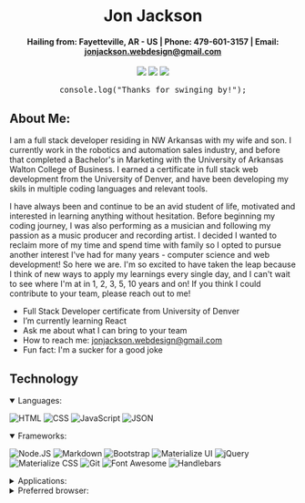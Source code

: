 <div align="center">
 
#  **Jon Jackson** 


#### Hailing from: Fayetteville, AR - US | Phone: 479-601-3157 | Email: jonjackson.webdesign@gmail.com
 
 <a href="https://jonjacksondev.com/" target="_blank" alt="Github Portfolio"><img src="https://img.shields.io/badge/-PORTFOLIO-181717?logo=GitHub"></a>
 <a href="https://www.linkedin.com/in/jonathanjackson25/" target="_blank" alt="LinkedIn"><img src="https://img.shields.io/badge/-LINKEDIN-0A66C2?logo=LinkedIn"></a>
 <a href="mailto:jonjackson.webdesign@gmail.com" target="_blank" alt="Gmail"><img src="https://img.shields.io/badge/-GMAIL-EA4335?logo=Gmail"></a>
 
 

</div>
<div align="center">
 <pre>console.log("Thanks for swinging by!");</pre>
</div>

## About Me:
I am a full stack developer residing in NW Arkansas with my wife and son. I currently work in the robotics and automation sales industry, and before that completed a Bachelor's in Marketing with the University of Arkansas Walton College of Business. I earned a certificate in full stack web development from the University of Denver, and have been developing my skils in multiple coding languages and relevant tools.

I have always been and continue to be an avid student of life, motivated and interested in learning anything without hesitation. Before beginning my coding journey, I was also performing as a musician and following my passion as a music producer and recording artist. I decided I wanted to reclaim more of my time and spend time with family so I opted to pursue another interest I've had for many years - computer science and web development! So here we are. I'm so excited to have taken the leap because I think of new ways to apply my learnings every single day, and I can't wait to see where I'm at in 1, 2, 3, 5, 10 years and on! If you think I could contribute to your team, please reach out to me!


- Full Stack Developer certificate from University of Denver
- I’m currently learning React 
- Ask me about what I can bring to your team
- How to reach me: jonjackson.webdesign@gmail.com
- Fun fact: I'm a sucker for a good joke


## Technology

<details open>
 <summary>Languages:</summary>

![HTML](https://img.shields.io/badge/HTML5-E34F26?style=for-the-badge&logo=html5&logoColor=white) ![CSS](https://img.shields.io/badge/CSS3-1572B6?style=for-the-badge&logo=css3&logoColor=white) ![JavaScript](https://img.shields.io/badge/JavaScript-323330?style=for-the-badge&logo=javascript&logoColor=F7DF1E) ![JSON](https://img.shields.io/badge/json-5E5C5C?style=for-the-badge&logo=json&logoColor=white)
</details>

<details open>
 <summary>Frameworks:</summary>

![Node.JS](https://img.shields.io/badge/Node.js-339933?style=for-the-badge&logo=nodedotjs&logoColor=white) ![Markdown](https://img.shields.io/badge/Markdown-000000?style=for-the-badge&logo=markdown&logoColor=white) ![Bootstrap](https://img.shields.io/badge/Bootstrap-563D7C?style=for-the-badge&logo=bootstrap&logoColor=white) ![Materialize UI](https://img.shields.io/badge/Material--UI-0081CB?style=for-the-badge&logo=material-ui&logoColor=white) ![jQuery](https://img.shields.io/badge/jQuery-0769AD?style=for-the-badge&logo=jquery&logoColor=white) ![Materialize CSS](https://img.shields.io/badge/-materialize--css-ff69b4?style=for-the-badge&logo=materialize--css&logoColor=white) ![Git](https://img.shields.io/badge/Git-F05032?style=for-the-badge&logo=git&logoColor=white) ![Font Awesome](https://img.shields.io/badge/Font_Awesome-339AF0?style=for-the-badge&logo=fontawesome&logoColor=white) ![Handlebars](https://img.shields.io/badge/Handlebars.js-f0772b?style=for-the-badge&logo=handlebarsdotjs&logoColor=black)
</details>

<details>
 <summary>Applications:</summary>

![Visual Studio](https://img.shields.io/badge/Visual_Studio-5C2D91?style=for-the-badge&logo=visual%20studio&logoColor=white) ![]() ![]()
</details>

<details>
 <summary>Preferred browser:</summary>

![Chrome](https://img.shields.io/badge/Google_chrome-4285F4?style=for-the-badge&logo=Google-chrome&logoColor=white)
</details>
